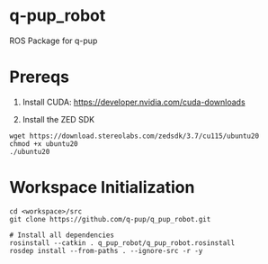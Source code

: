 # q-pup_robot
ROS Package for q-pup

# Prereqs
1) Install CUDA: https://developer.nvidia.com/cuda-downloads

2) Install the ZED SDK
```
wget https://download.stereolabs.com/zedsdk/3.7/cu115/ubuntu20
chmod +x ubuntu20
./ubuntu20
```


# Workspace Initialization

```
cd <workspace>/src
git clone https://github.com/q-pup/q_pup_robot.git

# Install all dependencies
rosinstall --catkin . q_pup_robot/q_pup_robot.rosinstall
rosdep install --from-paths . --ignore-src -r -y
```
